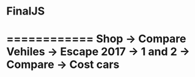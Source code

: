 # FinalJS

============
Shop -> Compare Vehiles -> Escape 2017 -> 1 and 2 -> Compare -> Cost cars
===========
